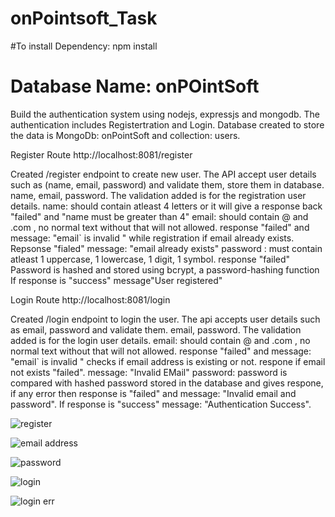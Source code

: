 # onPointsoft_Task
#To install Dependency:  npm install

# Database Name: onPOintSoft

Build the authentication system using nodejs, expressjs and mongodb. The authentication includes Registertration and Login.
Database created to store the data is MongoDb: onPointSoft  and collection: users.

Register Route
http://localhost:8081/register


Created /register endpoint to create new user. The API accept user details such as (name, email, password) and validate them, store them in database.
name, email, password.
The validation added is for the registration user details.
name: should contain atleast 4 letters or it will give a response back "failed" and "name must be greater than 4"
email: should contain @ and .com , no normal text without that will not allowed. response "failed" and message: "email` is invalid " 
while registration if email already exists. Repsonse "fialed" message: "email already exists"
password : must contain atleast 1 uppercase, 1 lowercase, 1 digit, 1 symbol.  response "failed"
Password is hashed and stored using bcrypt, a password-hashing function
If response is "success" message"User registered"

Login Route
http://localhost:8081/login



Created /login endpoint to login the user. The api accepts user details such as email, password and validate them.
email, password.
The validation added is for the login user details.
email: should contain @ and .com , no normal text without that will not allowed. response "failed" and message: "email` is invalid " 
checks if email address is existing or not. respone if email not exists "failed". message: "Invalid EMail"
password: password is compared with hashed password stored in the database and gives respone, if any error then response is "failed" and message: "Invalid email and password".
If response is "success" message: "Authentication Success".


![register](https://github.com/ANISH-18/onPointsoft_Task/assets/123977257/5bc3ed89-a4fa-498b-89a4-36ca3674ce8c)

![email address](https://github.com/ANISH-18/onPointsoft_Task/assets/123977257/cea12560-071c-4e01-b593-a546aa8f6e00)

![password](https://github.com/ANISH-18/onPointsoft_Task/assets/123977257/7b8e4cd2-22f5-439d-98e8-7f9202af5615)

![login](https://github.com/ANISH-18/onPointsoft_Task/assets/123977257/262a7618-6e6b-4c54-999d-870f7dbb10f3)

![login err](https://github.com/ANISH-18/onPointsoft_Task/assets/123977257/162e3a8b-5871-455a-a9db-4fe951357d38)

